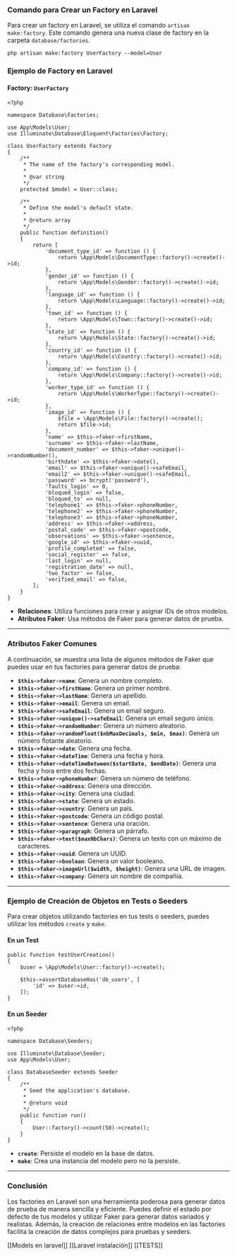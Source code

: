 ### Comando para Crear un Factory en Laravel

Para crear un factory en Laravel, se utiliza el comando `artisan make:factory`. Este comando genera una nueva clase de factory en la carpeta `database/factories`.

`php artisan make:factory UserFactory --model=User`

### Ejemplo de Factory en Laravel

#### Factory: `UserFactory`

```
<?php

namespace Database\Factories;

use App\Models\User;
use Illuminate\Database\Eloquent\Factories\Factory;

class UserFactory extends Factory
{
    /**
     * The name of the factory's corresponding model.
     *
     * @var string
     */
    protected $model = User::class;

    /**
     * Define the model's default state.
     *
     * @return array
     */
    public function definition()
    {
        return [
            'document_type_id' => function () {
                return \App\Models\DocumentType::factory()->create()->id;
            },
            'gender_id' => function () {
                return \App\Models\Gender::factory()->create()->id;
            },
            'language_id' => function () {
                return \App\Models\Language::factory()->create()->id;
            },
            'town_id' => function () {
                return \App\Models\Town::factory()->create()->id;
            },
            'state_id' => function () {
                return \App\Models\State::factory()->create()->id;
            },
            'country_id' => function () {
                return \App\Models\Country::factory()->create()->id;
            },
            'company_id' => function () {
                return \App\Models\Company::factory()->create()->id;
            },
            'worker_type_id' => function () {
                return \App\Models\WorkerType::factory()->create()->id;
            },
            'image_id' => function () {
                $file = \App\Models\File::factory()->create();
                return $file->id;
            },
            'name' => $this->faker->firstName,
            'surname' => $this->faker->lastName,
            'document_number' => $this->faker->unique()->randomNumber(),
            'birthdate' => $this->faker->date(),
            'email' => $this->faker->unique()->safeEmail,
            'email2' => $this->faker->unique()->safeEmail,
            'password' => bcrypt('password'),
            'faults_login' => 0,
            'bloqued_login' => false,
            'bloqued_to' => null,
            'telephone1' => $this->faker->phoneNumber,
            'telephone2' => $this->faker->phoneNumber,
            'telephone3' => $this->faker->phoneNumber,
            'address' => $this->faker->address,
            'postal_code' => $this->faker->postcode,
            'observations' => $this->faker->sentence,
            'google_id' => $this->faker->uuid,
            'profile_completed' => false,
            'social_register' => false,
            'last_login' => null,
            'registration_date' => null,
            'two_factor' => false,
            'verified_email' => false,
        ];
    }
}

```

- **Relaciones**: Utiliza funciones para crear y asignar IDs de otros modelos.
- **Atributos Faker**: Usa métodos de Faker para generar datos de prueba.

---

### Atributos Faker Comunes

A continuación, se muestra una lista de algunos métodos de Faker que puedes usar en tus factories para generar datos de prueba:

- **`$this->faker->name`**: Genera un nombre completo.
- **`$this->faker->firstName`**: Genera un primer nombre.
- **`$this->faker->lastName`**: Genera un apellido.
- **`$this->faker->email`**: Genera un email.
- **`$this->faker->safeEmail`**: Genera un email seguro.
- **`$this->faker->unique()->safeEmail`**: Genera un email seguro único.
- **`$this->faker->randomNumber`**: Genera un número aleatorio.
- **`$this->faker->randomFloat($nbMaxDecimals, $min, $max)`**: Genera un número flotante aleatorio.
- **`$this->faker->date`**: Genera una fecha.
- **`$this->faker->dateTime`**: Genera una fecha y hora.
- **`$this->faker->dateTimeBetween($startDate, $endDate)`**: Genera una fecha y hora entre dos fechas.
- **`$this->faker->phoneNumber`**: Genera un número de teléfono.
- **`$this->faker->address`**: Genera una dirección.
- **`$this->faker->city`**: Genera una ciudad.
- **`$this->faker->state`**: Genera un estado.
- **`$this->faker->country`**: Genera un país.
- **`$this->faker->postcode`**: Genera un código postal.
- **`$this->faker->sentence`**: Genera una oración.
- **`$this->faker->paragraph`**: Genera un párrafo.
- **`$this->faker->text($maxNbChars)`**: Genera un texto con un máximo de caracteres.
- **`$this->faker->uuid`**: Genera un UUID.
- **`$this->faker->boolean`**: Genera un valor booleano.
- **`$this->faker->imageUrl($width, $height)`**: Genera una URL de imagen.
- **`$this->faker->company`**: Genera un nombre de compañía.

---

### Ejemplo de Creación de Objetos en Tests o Seeders

Para crear objetos utilizando factories en tus tests o seeders, puedes utilizar los métodos `create` y `make`.

#### En un Test

```
public function testUserCreation()
{
    $user = \App\Models\User::factory()->create();

    $this->assertDatabaseHas('db_users', [
        'id' => $user->id,
    ]);
}

```

#### En un Seeder

```
<?php

namespace Database\Seeders;

use Illuminate\Database\Seeder;
use App\Models\User;

class DatabaseSeeder extends Seeder
{
    /**
     * Seed the application's database.
     *
     * @return void
     */
    public function run()
    {
        User::factory()->count(50)->create();
    }
}

```


- **`create`**: Persiste el modelo en la base de datos.
- **`make`**: Crea una instancia del modelo pero no la persiste.

---

### Conclusión

Los factories en Laravel son una herramienta poderosa para generar datos de prueba de manera sencilla y eficiente. Puedes definir el estado por defecto de tus modelos y utilizar Faker para generar datos variados y realistas. Además, la creación de relaciones entre modelos en las factories facilita la creación de datos complejos para pruebas y seeders.

 [[Models en laravel]] [[Laravel instalación]] [[TESTS]]